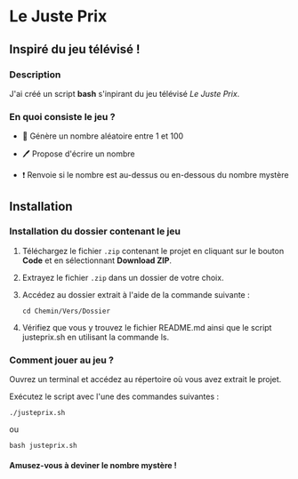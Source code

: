 # Le Juste Prix

## Inspiré du jeu télévisé !

### Description

J'ai créé un script **bash** s'inpirant du jeu télévisé *Le Juste Prix*.

### En quoi consiste le jeu ?

- :100: Génère un nombre aléatoire entre 1 et 100

- :pen: Propose d'écrire un nombre

- :exclamation: Renvoie si le nombre est au-dessus ou en-dessous du nombre mystère

## Installation

### Installation du dossier contenant le jeu

1. Téléchargez le fichier `.zip` contenant le projet en cliquant sur le bouton **Code** et en sélectionnant **Download ZIP**.
2. Extrayez le fichier `.zip` dans un dossier de votre choix.
3. Accédez au dossier extrait à l'aide de la commande suivante :

   ```cd Chemin/Vers/Dossier```

4. Vérifiez que vous y trouvez le fichier README.md ainsi que le script justeprix.sh en utilisant la commande ls.

### Comment jouer au jeu ?

Ouvrez un terminal et accédez au répertoire où vous avez extrait le projet.

Exécutez le script avec l'une des commandes suivantes :

  
   ```./justeprix.sh```

ou

   ```bash justeprix.sh```

#### Amusez-vous à deviner le nombre mystère !

